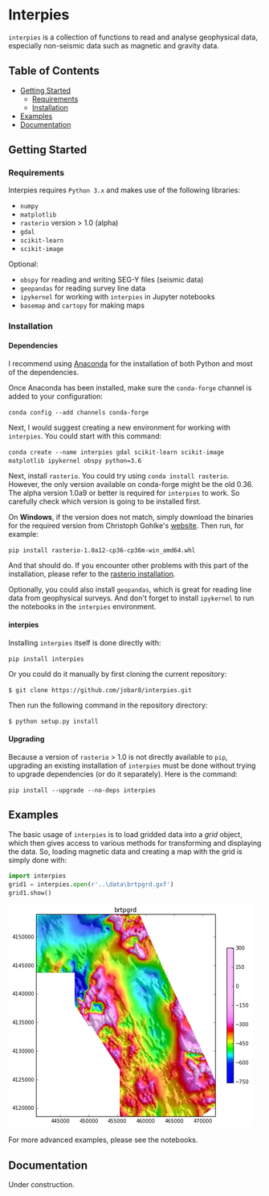 # Interpies

`interpies` is a collection of functions to read and analyse geophysical data, especially non-seismic data such as magnetic and gravity data.

## Table of Contents

* [Getting Started](##GettingStarted)
  * [Requirements](###Prerequisits)
  * [Installation](###Installation)
* [Examples](##Examples)
* [Documentation](##Documentation)

## Getting Started

### Requirements

Interpies requires `Python 3.x` and makes use of the following libraries:

* `numpy`
* `matplotlib`
* `rasterio` version > 1.0 (alpha)
* `gdal`
* `scikit-learn`
* `scikit-image`

Optional:

* `obspy` for reading and writing SEG-Y files (seismic data)
* `geopandas` for reading survey line data
* `ipykernel` for working with `interpies` in Jupyter notebooks
* `basemap` and `cartopy` for making maps

### Installation

#### Dependencies

I recommend using [Anaconda](https://www.anaconda.com/what-is-anaconda/) for the installation of both Python and most of the dependencies.

Once Anaconda has been installed, make sure the `conda-forge` channel is added to your configuration:

`conda config --add channels conda-forge`

Next, I would suggest creating a new environment for working with `interpies`. You could start with this command:

`conda create --name interpies gdal scikit-learn scikit-image matplotlib ipykernel obspy python=3.6`

Next, install `rasterio`. You could try using `conda install rasterio`. However, the only version available on conda-forge might be the old 0.36. The alpha version 1.0a9 or better is required for `interpies` to work. So carefully check which version is going to be installed first.

On **Windows**, if the version does not match, simply download the binaries for the required version from Christoph Gohlke's [website](http://www.lfd.uci.edu/~gohlke/pythonlibs/#rasterio). Then run, for example:

`pip install rasterio-1.0a12-cp36-cp36m-win_amd64.whl`

And that should do. If you encounter other problems with this part of the installation, please refer to the [rasterio installation](https://mapbox.github.io/rasterio/installation.html).

Optionally, you could also install `geopandas`, which is great for reading line data from geophysical surveys. And don't forget to install `ipykernel` to run the notebooks in the `interpies` environment.

#### interpies

Installing `interpies` itself is done directly with:

`pip install interpies`

Or you could do it manually by first cloning the current repository:

`$ git clone https://github.com/jobar8/interpies.git`

Then run the following command in the repository directory:

`$ python setup.py install`

#### Upgrading

Because a version of `rasterio` > 1.0 is not directly available to `pip`, upgrading an existing installation of `interpies` must be done without trying to upgrade dependencies (or do it separately). Here is the command:

`pip install --upgrade --no-deps interpies`

## Examples

The basic usage of `interpies` is to load gridded data into a *grid* object, which then gives access to various methods for transforming and displaying the data. So, loading magnetic data and creating a map with the grid is simply done with:

```python
import interpies
grid1 = interpies.open(r'..\data\brtpgrd.gxf')
grid1.show()
```

![image of magnetic data](/doc/mag_survey_example.png)

For more advanced examples, please see the notebooks.

## Documentation

Under construction.
